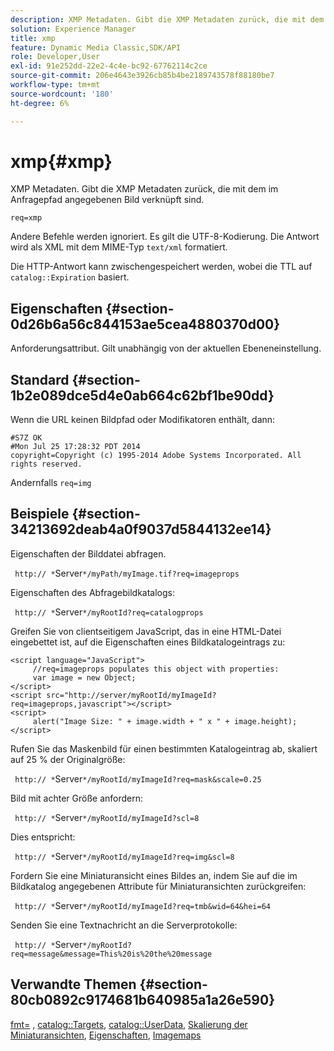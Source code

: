 ```yaml
---
description: XMP Metadaten. Gibt die XMP Metadaten zurück, die mit dem im Anfragepfad angegebenen Bild verknüpft sind.
solution: Experience Manager
title: xmp
feature: Dynamic Media Classic,SDK/API
role: Developer,User
exl-id: 91e252dd-22e2-4c4e-bc92-67762114c2ce
source-git-commit: 206e4643e3926cb85b4be2189743578f88180be7
workflow-type: tm+mt
source-wordcount: '180'
ht-degree: 6%

---
```


# xmp{#xmp}

XMP Metadaten. Gibt die XMP Metadaten zurück, die mit dem im Anfragepfad angegebenen Bild verknüpft sind.

`req=xmp`

Andere Befehle werden ignoriert. Es gilt die UTF-8-Kodierung. Die Antwort wird als XML mit dem MIME-Typ `text/xml` formatiert.

Die HTTP-Antwort kann zwischengespeichert werden, wobei die TTL auf `catalog::Expiration` basiert.

## Eigenschaften {#section-0d26b6a56c844153ae5cea4880370d00}

Anforderungsattribut. Gilt unabhängig von der aktuellen Ebeneneinstellung.

## Standard {#section-1b2e089dce5d4e0ab664c62bf1be90dd}

Wenn die URL keinen Bildpfad oder Modifikatoren enthält, dann:

```
#S7Z OK 
#Mon Jul 25 17:28:32 PDT 2014 
copyright=Copyright (c) 1995-2014 Adobe Systems Incorporated. All rights reserved.
```

Andernfalls `req=img`

## Beispiele {#section-34213692deab4a0f9037d5844132ee14}

Eigenschaften der Bilddatei abfragen.

` http:// *`Server`*/myPath/myImage.tif?req=imageprops`

Eigenschaften des Abfragebildkatalogs:

` http:// *`Server`*/myRootId?req=catalogprops`

Greifen Sie von clientseitigem JavaScript, das in eine HTML-Datei eingebettet ist, auf die Eigenschaften eines Bildkatalogeintrags zu:

```
<script language="JavaScript"> 
     //req=imageprops populates this object with properties: 
     var image = new Object; 
</script> 
<script src="http://server/myRootId/myImageId?req=imageprops,javascript"></script> 
<script> 
     alert("Image Size: " + image.width + " x " + image.height); 
</script>
```

Rufen Sie das Maskenbild für einen bestimmten Katalogeintrag ab, skaliert auf 25 % der Originalgröße:

` http:// *`Server`*/myRootId/myImageId?req=mask&scale=0.25`

Bild mit achter Größe anfordern:

` http:// *`Server`*/myRootId/myImageId?scl=8`

Dies entspricht:

` http:// *`Server`*/myRootId/myImageId?req=img&scl=8`

Fordern Sie eine Miniaturansicht eines Bildes an, indem Sie auf die im Bildkatalog angegebenen Attribute für Miniaturansichten zurückgreifen:

` http:// *`Server`*/myRootId/myImageId?req=tmb&wid=64&hei=64`

Senden Sie eine Textnachricht an die Serverprotokolle:

` http:// *`Server`*/myRootId?req=message&message=This%20is%20the%20message`

## Verwandte Themen {#section-80cb0892c9174681b640985a1a26e590}

[fmt=](../../../../../../is-api/http-ref/image-serving-api-ref/c-http-protocol-reference/c-command-reference/r-is-http-fmt.md#reference-cdf10043423b45ba9fe15157fb3ae37a) ,  [catalog::Targets](/help/aem-is-ir-api/is-api/image-catalog/image-serving-api-ref/c-image-catalog-reference/c-image-svg-data-reference/c-image-data-reference/r-targets-cat.md),  [catalog::UserData](/help/aem-is-ir-api/is-api/image-catalog/image-serving-api-ref/c-image-catalog-reference/c-image-svg-data-reference/c-image-data-reference/r-userdata-cat.md),  [Skalierung der Miniaturansichten](../../../../../../is-api/http-ref/image-serving-api-ref/c-http-protocol-reference/c-notes-on-server-behavior/r-thumbnail-scaling.md#reference-0f71817f721d4913b34816758d69b07f),  [Eigenschaften](../../../../../../is-api/http-ref/image-serving-api-ref/c-http-protocol-reference/c-response-data/c-properties/c-properties.md#concept-49c609fd6de942cab422ee412353c9d9),  [Imagemaps](../../../../../../is-api/http-ref/image-serving-api-ref/c-http-protocol-reference/c-syntax-and-features/r-image-maps.md#reference-ff7d1bac2a064104b0c508a81316fdab)
